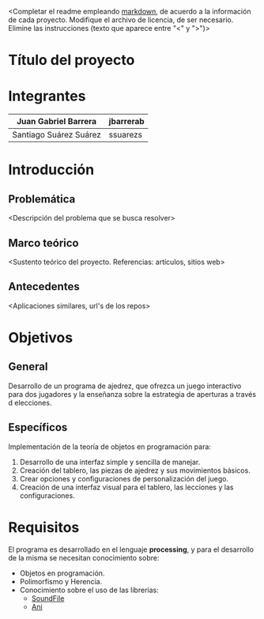 <Completar el readme empleando [markdown](https://guides.github.com/features/mastering-markdown/), de acuerdo a la información de cada proyecto. Modifique el archivo de licencia, de ser necesario. Elimine las instrucciones (texto que aparece entre "<" y ">")>

# Título del proyecto

# Integrantes

<Complete la siguiente tabla>

| Juan Gabriel Barrera | jbarrerab |
|--------|-----------------|
| Santiago Suárez Suárez |  ssuarezs |

# Introducción

## Problemática

<Descripción del problema que se busca resolver>

## Marco teórico

<Sustento teórico del proyecto. Referencias: artículos, sitios web>

## Antecedentes

<Aplicaciones similares, url's de los repos>

# Objetivos

## General

Desarrollo de un programa de ajedrez, que ofrezca un juego interactivo para dos jugadores y la enseñanza sobre la estrategia de aperturas a través d elecciones.

## Específicos
Implementación de la teoría de objetos en programación para:

1. Desarrollo de una interfaz simple y sencilla de manejar.
2. Creación del tablero, las piezas de ajedrez y sus movimientos básicos.
3. Crear opciones y configuraciones de personalización del juego.
4. Creación de una interfaz visual para el tablero, las lecciones y las configuraciones. 

# Requisitos

El programa es desarrollado en el lenguaje **processing**, y para el desarrollo de la misma se necesitan conocimiento sobre:

- Objetos en programación.
- Polimorfismo y Herencia.
- Conocimiento sobre el uso de las librerías:
  - [SoundFile](https://processing.org/reference/libraries/sound/SoundFile.html)
  - [Ani](http://benedikt-gross.de/libraries/Ani/)
